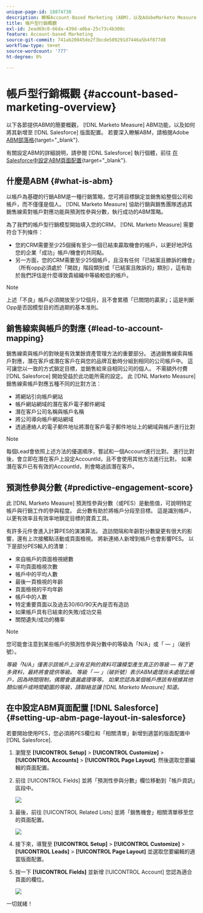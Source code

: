 ```yaml
---
unique-page-id: 18874730
description: 瞭解Account-Based Marketing (ABM)，以及AdobeMarketo Measure如何協助行銷和銷售團隊執行成功的ABM策略。
title: 帳戶型行銷概觀
exl-id: 2ead69c0-66da-439d-a0ba-25c73c4b308c
feature: Account-based Marketing
source-git-commit: 741ab20845de2f3bcde589291d7446a5b4f877d8
workflow-type: tm+mt
source-wordcount: '777'
ht-degree: 0%

---
```


# 帳戶型行銷概觀 {#account-based-marketing-overview}

以下各節提供ABM的簡要概觀， [!DNL Marketo Measure] ABM功能，以及如何將其新增至 [!DNL Salesforce] 版面配置。 若要深入瞭解ABM，請檢閱Adobe [ABM部落格](https://business.adobe.com/blog/basics/account-based-marketing){target="_blank"}.

有關設定ABM的詳細說明，請參閱 [!DNL Salesforce] 執行個體，前往 [在Salesforce中設定ABM頁面配置](/help/advanced-marketo-measure-features/account-based-marketing/account-based-marketing-overview.md#setting-up-abm-page-layout-in-salesforce){target="_blank"}.

## 什麼是ABM {#what-is-abm}

以帳戶為基礎的行銷ABM是一種行銷策略，您可將目標鎖定並銷售給整個公司和帳戶，而不僅僅是個人。 [!DNL Marketo Measure] 協助行銷與銷售團隊透過其銷售線索對帳戶對應功能與預測性參與分數，執行成功的ABM策略。

為了我們的帳戶型行銷模型開始填入您的CRM， [!DNL Marketo Measure] 需要符合下列條件：

* 您的CRM需要至少25個擁有至少一個已結束贏取機會的帳戶，以更好地評估您的企業「成功」帳戶/機會的共同點。
* 另一方面，您的CRM需要至少25個帳戶，且沒有任何「已結案且勝訴的機會」（所有opp必須處於「開啟」階段類別或「已結案且敗訴的」類別），這有助於我們評估是什麼導致貴組織中等級較低的帳戶。

>[!NOTE]
>
>上述「不良」帳戶必須開放至少12個月，且不會累積「已關閉的贏家」；這是判斷Opp是否因模型目的而過期的基本准則。

## 銷售線索與帳戶的對應 {#lead-to-account-mapping}

銷售線索與帳戶的對映是有效業餘資產管理方法的重要部分。 透過銷售線索與帳戶對應，潛在客戶或潛在客戶在與您的品牌互動時分組到相同的公司帳戶中。 這可讓您以一致的方式鎖定目標，並銷售給來自相同公司的個人。 不需額外付費 [!DNL Salesforce] 開始受益於此功能所需的設定。 此 [!DNL Marketo Measure] 銷售線索帳戶對應五種不同的比對方法：

* 將網站引向帳戶網站
* 帳戶網站網域的潛在客戶電子郵件網域
* 潛在客戶公司名稱與帳戶名稱
* 將公司導向帳戶網站網域
* 透過連絡人的電子郵件地址將潛在客戶電子郵件地址上的網域與帳戶進行比對

>[!NOTE]
>
>每個Lead會依照上述方法的優選順序，嘗試和一個Account進行比對。 進行比對後，會立即在潛在客戶上設定AccountId，且不會使用其他方法進行比對。 如果潛在客戶已有有效的AccountId，則會略過該潛在客戶。

## 預測性參與分數 {#predictive-engagement-score}

此 [!DNL Marketo Measure] 預測性參與分數（或PES）是動態值，可說明特定帳戶與行銷工作的參與程度。 此分數有助於將帳戶分段至目標。 這是識別帳戶，以更有效率且有效率地鎖定目標的寶貴工具。

有許多元件會進入計算PES的演演算法。 造訪間隔和年齡對分數變更有很大的影響，還有上次接觸點活動或頁面檢視。 將新連絡人新增到帳戶也會影響PES。 以下是部分PES輸入的清單：

* 來自帳戶的頁面檢視總數
* 平均頁面檢視次數
* 帳戶中的平均人數
* 最後一頁檢視的年齡
* 頁面檢視的平均年齡
* 帳戶中的人數
* 特定重要頁面以及過去30/60/90天內是否有造訪
* 如果帳戶具有已結束的失敗/成功交易
* 關閉遺失/成功的機率

>[!NOTE]
>
>您可能會注意到某些帳戶的預測性參與分數中的等級為「N/A」或「 — 」（破折號）。

_等級「N/A」僅表示該帳戶上沒有足夠的資料可讓模型產生真正的等級 — 有了更多資料，最終將會提供等級。_
_等級「 — 」（破折號）表示ABM處理尚未處理此帳戶，因為時間限制，偶爾會遺漏處理等等。 如果您認為某個帳戶應該有根據其他類似帳戶或時間範圍的等級，請聯絡並讓 [!DNL Marketo Measure] 知道。_

## 在中設定ABM頁面配置 [!DNL Salesforce] {#setting-up-abm-page-layout-in-salesforce}

若要開始使用PES，您必須將PES欄位和「相關清單」新增到適當的版面配置中 [!DNL Salesforce].

1. 瀏覽至 **[!UICONTROL Setup]** > **[!UICONTROL Customize]** > **[!UICONTROL Accounts]** > **[!UICONTROL Page Layout]**. 然後選取您要編輯的頁面配置。
1. 前往 [!UICONTROL Fields] 並將「預測性參與分數」欄位移動到「帳戶資訊」區段中。

   ![](assets/1.png)

1. 最後，前往 [!UICONTROL Related Lists] 並將「銷售機會」相關清單移至您的頁面配置。

   ![](assets/2.png)

1. 接下來，導覽至 **[!UICONTROL Setup]** > **[!UICONTROL Customize]** > **[!UICONTROL Leads]** > **[!UICONTROL Page Layout]** 並選取您要編輯的適當版面配置。
1. 按一下 **[!UICONTROL Fields]** 並新增 [!UICONTROL Account] 您認為適合頁面的欄位。

   ![](assets/3.png)

一切就緒！

